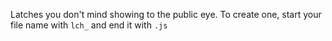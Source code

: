 Latches you don't mind showing to the public eye. To create one, start your file name with `lch_` and end it with `.js` 